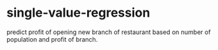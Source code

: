 # single-value-regression
predict profit of opening new branch of restaurant based on number of population and profit of branch.
